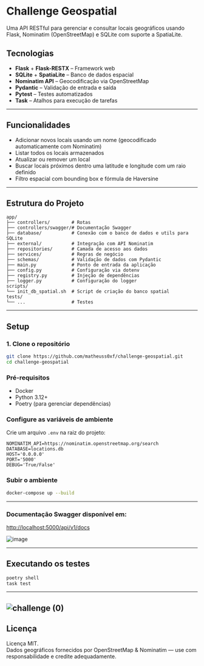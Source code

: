 # Challenge Geospatial

Uma API RESTful para gerenciar e consultar locais geográficos usando Flask, Nominatim (OpenStreetMap) e SQLite com suporte a SpatiaLite.

## Tecnologias

- **Flask** + **Flask-RESTX** – Framework web
- **SQLite** + **SpatiaLite** – Banco de dados espacial
- **Nominatim API** – Geocodificação via OpenStreetMap
- **Pydantic** – Validação de entrada e saída
- **Pytest** – Testes automatizados
- **Task** – Atalhos para execução de tarefas

---

## Funcionalidades

- Adicionar novos locais usando um nome (geocodificado automaticamente com Nominatim)
- Listar todos os locais armazenados
- Atualizar ou remover um local
- Buscar locais próximos dentro uma latitude e longitude com um raio definido
- Filtro espacial com bounding box e fórmula de Haversine
---

## Estrutura do Projeto

```
app/
├── controllers/        # Rotas
├── controllers/swagger/# Documentação Swagger
├── database/           # Conexão com o banco de dados e utils para SQLite
├── external/           # Integração com API Nominatim
├── repositories/       # Camada de acesso aos dados
├── services/           # Regras de negócio
├── schemas/            # Validação de dados com Pydantic
├── main.py             # Ponto de entrada da aplicação
├── config.py           # Configuração via dotenv
├── registry.py         # Injeção de dependências
├── logger.py           # Configuração do logger
scripts/
└── init_db_spatial.sh  # Script de criação do banco spatial
tests/
└── ...                 # Testes
```

---

## Setup

### 1. Clone o repositório

```bash
git clone https://github.com/matheuss0xf/challenge-geospatial.git
cd challenge-geospatial
```
### Pré-requisitos

- Docker
- Python 3.12+
- Poetry (para gerenciar dependências)

### Configure as variáveis de ambiente

Crie um arquivo `.env` na raiz do projeto:

```env
NOMINATIM_API=https://nominatim.openstreetmap.org/search
DATABASE=locations.db
HOST='0.0.0.0'
PORT='5000'
DEBUG='True/False'
```

### Subir o ambiente

```bash
docker-compose up --build
```

---

### Documentação Swagger disponível em:  
[http://localhost:5000/api/v1/docs](http://localhost:5000/api/v1/docs)

![image](https://github.com/user-attachments/assets/c45ab5fd-053f-455e-830b-f942919138d7)

---

## Executando os testes

```bash
poetry shell
task test
```

---
![challenge (0)](https://github.com/user-attachments/assets/537724a4-c907-48e3-a6d9-c9647b499876)
---

## Licença

Licença MIT.  
Dados geográficos fornecidos por OpenStreetMap & Nominatim — use com responsabilidade e credite adequadamente.
